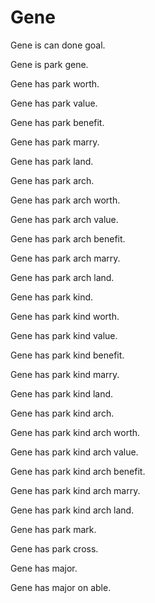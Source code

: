 # Gene

Gene is can done goal.

Gene is park gene.

Gene has park worth.

Gene has park value.

Gene has park benefit.

Gene has park marry.

Gene has park land.

Gene has park arch.

Gene has park arch worth.

Gene has park arch value.

Gene has park arch benefit.

Gene has park arch marry.

Gene has park arch land.

Gene has park kind.

Gene has park kind worth.

Gene has park kind value.

Gene has park kind benefit.

Gene has park kind marry.

Gene has park kind land.

Gene has park kind arch.

Gene has park kind arch worth.

Gene has park kind arch value.

Gene has park kind arch benefit.

Gene has park kind arch marry.

Gene has park kind arch land.

Gene has park mark.

Gene has park cross.

Gene has major.

Gene has major on able.
